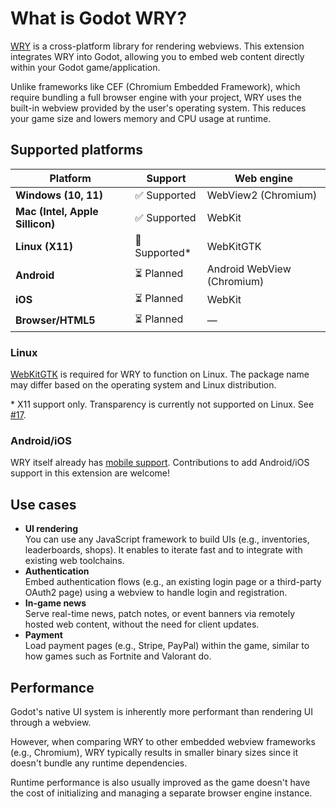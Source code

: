 # What is Godot WRY?

[WRY](https://github.com/tauri-apps/wry) is a cross-platform library for rendering webviews. This extension integrates WRY into Godot, allowing you to embed web content directly within your Godot game/application.

Unlike frameworks like CEF (Chromium Embedded Framework), which require bundling a full browser engine with your project, WRY uses the built-in webview provided by the user's operating system. This reduces your game size and lowers memory and CPU usage at runtime.

## Supported platforms

| Platform                        | Support        | Web engine                 |
| ------------------------------- | -------------- | -------------------------- |
| **Windows (10, 11)**            | ✅ Supported   | WebView2 (Chromium)        |
| **Mac (Intel, Apple Sillicon)** | ✅ Supported   | WebKit                     |
| **Linux (X11)**                 | 🚧 Supported\* | WebKitGTK                  |
| **Android**                     | ⏳ Planned     | Android WebView (Chromium) |
| **iOS**                         | ⏳ Planned     | WebKit                     |
| **Browser/HTML5**               | ⏳ Planned     | —                          |

### Linux

[WebKitGTK](https://webkitgtk.org) is required for WRY to function on Linux. The package name may differ based on the operating system and Linux distribution.

\* X11 support only. Transparency is currently not supported on Linux. See [#17](https://github.com/doceazedo/godot_wry/issues/17).

### Android/iOS

WRY itself already has [mobile support](https://github.com/tauri-apps/wry/blob/dev/MOBILE.md). Contributions to add Android/iOS support in this extension are welcome!

## Use cases

- **UI rendering**  
  You can use any JavaScript framework to build UIs (e.g., inventories, leaderboards, shops). It enables to iterate fast and to integrate with existing web toolchains.
- **Authentication**  
  Embed authentication flows (e.g., an existing login page or a third-party OAuth2 page) using a webview to handle login and registration.
- **In-game news**  
  Serve real-time news, patch notes, or event banners via remotely hosted web content, without the need for client updates.
- **Payment**  
  Load payment pages (e.g., Stripe, PayPal) within the game, similar to how games such as Fortnite and Valorant do.

## Performance

Godot's native UI system is inherently more performant than rendering UI through a webview.

However, when comparing WRY to other embedded webview frameworks (e.g., Chromium), WRY typically results in smaller binary sizes since it doesn't bundle any runtime dependencies.

Runtime performance is also usually improved as the game doesn't have the cost of initializing and managing a separate browser engine instance.
